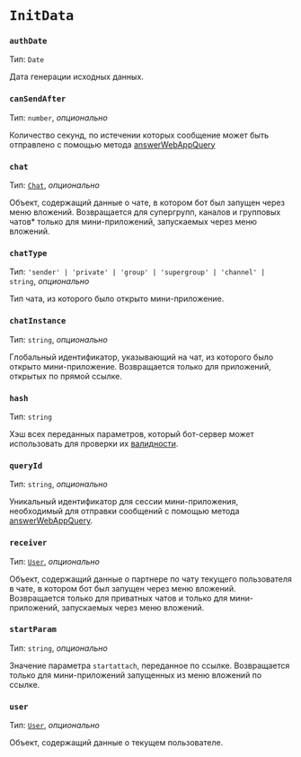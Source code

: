 # `InitData`

### `authDate`

Тип: `Date`

Дата генерации исходных данных.

### `canSendAfter`

Тип: `number`, _опционально_

Количество секунд, по истечении которых сообщение может быть отправлено с помощью метода
[answerWebAppQuery](https://core.telegram.org/bots/api#answerwebappquery)

### `chat`

Тип: [`Chat`](chat.md), _опционально_

Объект, содержащий данные о чате, в котором бот был запущен через
меню вложений. Возвращается для супергрупп, каналов и групповых чатов\* только для мини-приложений, запускаемых через меню вложений.

### `chatType`

Тип: `'sender' | 'private' | 'group' | 'supergroup' | 'channel' | string`, _опционально_

Тип чата, из которого было открыто мини-приложение.

### `chatInstance`

Тип: `string`, _опционально_

Глобальный идентификатор, указывающий на чат, из которого было открыто мини-приложение. Возвращается только для приложений, открытых по прямой ссылке.

### `hash`

Тип: `string`

Хэш всех переданных параметров, который бот-сервер может использовать для проверки
их [валидности](https://core.telegram.org/bots/webapps#validating-data-received-via-the-web-app).

### `queryId`

Тип: `string`, _опционально_

Уникальный идентификатор для сессии мини-приложения, необходимый для отправки сообщений
с помощью метода [answerWebAppQuery](https://core.telegram.org/bots/api#answerwebappquery).

### `receiver`

Тип: [`User`](user.md), _опционально_

Объект, содержащий данные о партнере по чату текущего пользователя в
чате, в котором бот был запущен через меню вложений.
Возвращается только для приватных чатов и только для мини-приложений, запускаемых
через меню вложений.

### `startParam`

Тип: `string`, _опционально_

Значение параметра `startattach`, переданное по ссылке. Возвращается только для мини-приложений запущенных из меню вложений по ссылке.

### `user`

Тип: [`User`](user.md), _опционально_

Объект, содержащий данные о текущем пользователе.
